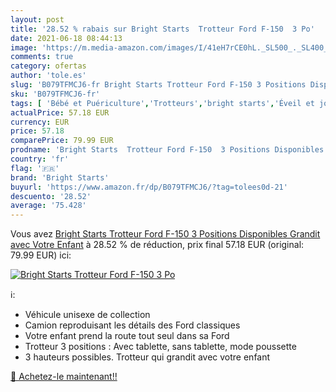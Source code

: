 ```yaml
---
layout: post
title: '28.52 % rabais sur Bright Starts  Trotteur Ford F-150  3 Po'
date: 2021-06-18 08:44:13
image: 'https://m.media-amazon.com/images/I/41eH7rCE0hL._SL500_._SL400_.jpg'
comments: true
category: ofertas
author: 'tole.es'
slug: 'B079TFMCJ6-fr Bright Starts Trotteur Ford F-150 3 Positions Disponibles...'
sku: 'B079TFMCJ6-fr'
tags: [ 'Bébé et Puériculture','Trotteurs','bright starts','Éveil et jouets', ]
actualPrice: 57.18 EUR
currency: EUR
price: 57.18
comparePrice: 79.99 EUR
prodname: 'Bright Starts  Trotteur Ford F-150  3 Positions Disponibles  Grandit avec Votre Enfant'
country: 'fr'
flag: '🇫🇷'
brand: 'Bright Starts'
buyurl: 'https://www.amazon.fr/dp/B079TFMCJ6/?tag=tolees0d-21'
descuento: '28.52'
average: '75.428'
---
```


Vous avez [Bright Starts  Trotteur Ford F-150  3 Positions Disponibles  Grandit avec Votre Enfant](https://www.amazon.fr/dp/B079TFMCJ6/?tag=tolees0d-21)  à  28.52 % de réduction, prix final  57.18 EUR (original: 79.99 EUR) ici:

[![Bright Starts  Trotteur Ford F-150  3 Po](https://m.media-amazon.com/images/I/41eH7rCE0hL._SL500_._SL400_.jpg)](https://www.amazon.fr/dp/B079TFMCJ6/?tag=tolees0d-21)

ℹ️:

- Véhicule unisexe de collection
- Camion reproduisant les détails des Ford classiques
- Votre enfant prend la route tout seul dans sa Ford
- Trotteur 3 positions : Avec tablette, sans tablette, mode poussette
- 3 hauteurs possibles. Trotteur qui grandit avec votre enfant

[🛒 Achetez-le maintenant!!](https://www.amazon.fr/dp/B079TFMCJ6/?tag=tolees0d-21)

